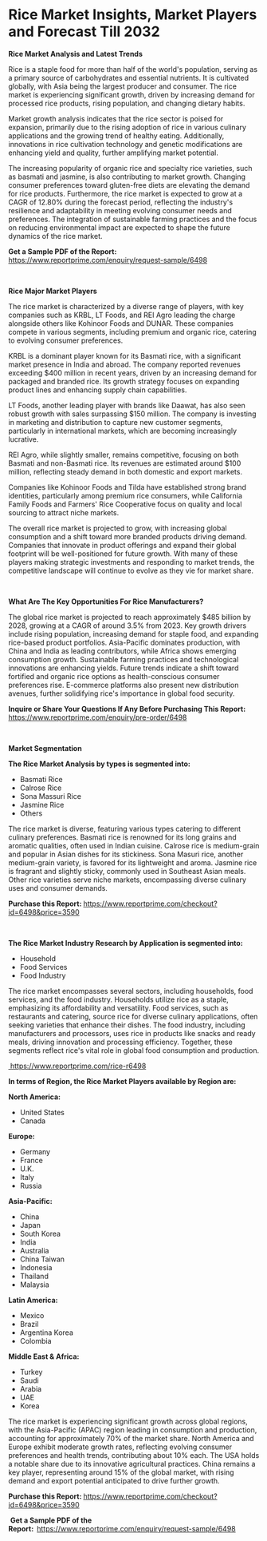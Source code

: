 <p><h1>Rice Market Insights, Market Players and Forecast Till 2032</h1></p><p><strong>Rice Market Analysis and Latest Trends</strong></p>
<p><p>Rice is a staple food for more than half of the world's population, serving as a primary source of carbohydrates and essential nutrients. It is cultivated globally, with Asia being the largest producer and consumer. The rice market is experiencing significant growth, driven by increasing demand for processed rice products, rising population, and changing dietary habits.</p><p>Market growth analysis indicates that the rice sector is poised for expansion, primarily due to the rising adoption of rice in various culinary applications and the growing trend of healthy eating. Additionally, innovations in rice cultivation technology and genetic modifications are enhancing yield and quality, further amplifying market potential. </p><p>The increasing popularity of organic rice and specialty rice varieties, such as basmati and jasmine, is also contributing to market growth. Changing consumer preferences toward gluten-free diets are elevating the demand for rice products. Furthermore, the rice market is expected to grow at a CAGR of 12.80% during the forecast period, reflecting the industry's resilience and adaptability in meeting evolving consumer needs and preferences. The integration of sustainable farming practices and the focus on reducing environmental impact are expected to shape the future dynamics of the rice market.</p></p>
<p><strong>Get a Sample PDF of the Report:&nbsp;</strong> <a href="https://www.reportprime.com/enquiry/request-sample/6498?utm_campaign=4439&utm_medium=2&utm_source=Github&utm_content=ia&utm_term=15052025&utm_id=rice">https://www.reportprime.com/enquiry/request-sample/6498</a></p>
<p>&nbsp;</p>
<p><strong>Rice Major Market Players</strong></p>
<p><p>The rice market is characterized by a diverse range of players, with key companies such as KRBL, LT Foods, and REI Agro leading the charge alongside others like Kohinoor Foods and DUNAR. These companies compete in various segments, including premium and organic rice, catering to evolving consumer preferences.</p><p>KRBL is a dominant player known for its Basmati rice, with a significant market presence in India and abroad. The company reported revenues exceeding $400 million in recent years, driven by an increasing demand for packaged and branded rice. Its growth strategy focuses on expanding product lines and enhancing supply chain capabilities.</p><p>LT Foods, another leading player with brands like Daawat, has also seen robust growth with sales surpassing $150 million. The company is investing in marketing and distribution to capture new customer segments, particularly in international markets, which are becoming increasingly lucrative.</p><p>REI Agro, while slightly smaller, remains competitive, focusing on both Basmati and non-Basmati rice. Its revenues are estimated around $100 million, reflecting steady demand in both domestic and export markets.</p><p>Companies like Kohinoor Foods and Tilda have established strong brand identities, particularly among premium rice consumers, while California Family Foods and Farmers' Rice Cooperative focus on quality and local sourcing to attract niche markets.</p><p>The overall rice market is projected to grow, with increasing global consumption and a shift toward more branded products driving demand. Companies that innovate in product offerings and expand their global footprint will be well-positioned for future growth. With many of these players making strategic investments and responding to market trends, the competitive landscape will continue to evolve as they vie for market share.</p></p>
<p>&nbsp;</p>
<p><strong>What Are The Key Opportunities For Rice Manufacturers?</strong></p>
<p><p>The global rice market is projected to reach approximately $485 billion by 2028, growing at a CAGR of around 3.5% from 2023. Key growth drivers include rising population, increasing demand for staple food, and expanding rice-based product portfolios. Asia-Pacific dominates production, with China and India as leading contributors, while Africa shows emerging consumption growth. Sustainable farming practices and technological innovations are enhancing yields. Future trends indicate a shift toward fortified and organic rice options as health-conscious consumer preferences rise. E-commerce platforms also present new distribution avenues, further solidifying rice's importance in global food security.</p></p>
<p><strong>Inquire or Share Your Questions If Any Before Purchasing This Report:</strong> <a href="https://www.reportprime.com/enquiry/pre-order/6498?utm_campaign=4439&utm_medium=2&utm_source=Github&utm_content=ia&utm_term=15052025&utm_id=rice">https://www.reportprime.com/enquiry/pre-order/6498</a></p>
<p>&nbsp;</p>
<p><strong>Market Segmentation</strong></p>
<p><strong>The Rice Market Analysis by types is segmented into:</strong></p>
<p><ul><li>Basmati Rice</li><li>Calrose Rice</li><li>Sona Massuri Rice</li><li>Jasmine Rice</li><li>Others</li></ul></p>
<p><p>The rice market is diverse, featuring various types catering to different culinary preferences. Basmati rice is renowned for its long grains and aromatic qualities, often used in Indian cuisine. Calrose rice is medium-grain and popular in Asian dishes for its stickiness. Sona Masuri rice, another medium-grain variety, is favored for its lightweight and aroma. Jasmine rice is fragrant and slightly sticky, commonly used in Southeast Asian meals. Other rice varieties serve niche markets, encompassing diverse culinary uses and consumer demands.</p></p>
<p><strong>Purchase this Report:&nbsp;</strong><a href="https://www.reportprime.com/checkout?id=6498&price=3590&utm_campaign=4439&utm_medium=2&utm_source=Github&utm_content=ia&utm_term=15052025&utm_id=rice">https://www.reportprime.com/checkout?id=6498&price=3590</a></p>
<p>&nbsp;</p>
<p><strong>The Rice Market Industry Research by Application is segmented into:</strong></p>
<p><ul><li>Household</li><li>Food Services</li><li>Food Industry</li></ul></p>
<p><p>The rice market encompasses several sectors, including households, food services, and the food industry. Households utilize rice as a staple, emphasizing its affordability and versatility. Food services, such as restaurants and catering, source rice for diverse culinary applications, often seeking varieties that enhance their dishes. The food industry, including manufacturers and processors, uses rice in products like snacks and ready meals, driving innovation and processing efficiency. Together, these segments reflect rice's vital role in global food consumption and production.</p></p>
<p><a href="https://www.reportprime.com/rice-r6498?utm_campaign=4439&utm_medium=2&utm_source=Github&utm_content=ia&utm_term=15052025&utm_id=rice">&nbsp;https://www.reportprime.com/rice-r6498</a></p>
<p><strong>In terms of Region, the Rice Market Players available by Region are:</strong></p>
<p>
    <p> <strong> North America: </strong>
        <ul>
            <li>United States</li>
            <li>Canada</li>
        </ul>
        </p> 
    <p> <strong> Europe: </strong>
        <ul>
            <li>Germany</li>
            <li>France</li>
            <li>U.K.</li>
            <li>Italy</li>
            <li>Russia</li>
        </ul>
        </p> 
    <p> <strong> Asia-Pacific: </strong>
        <ul>
            <li>China</li>
            <li>Japan</li>
            <li>South Korea</li>
            <li>India</li>
            <li>Australia</li>
            <li>China Taiwan</li>
            <li>Indonesia</li>
            <li>Thailand</li>
            <li>Malaysia</li>
        </ul>
        </p> 
    <p> <strong> Latin America: </strong>
        <ul>
            <li>Mexico</li>
            <li>Brazil</li>
            <li>Argentina Korea</li>
            <li>Colombia</li>
        </ul>
        </p> 
    <p> <strong> Middle East & Africa: </strong>
        <ul>
            <li>Turkey</li>
            <li>Saudi</li>
            <li>Arabia</li>
            <li>UAE</li>
            <li>Korea</li>
        </ul>
    </p>
    </p>
<p><p>The rice market is experiencing significant growth across global regions, with the Asia-Pacific (APAC) region leading in consumption and production, accounting for approximately 70% of the market share. North America and Europe exhibit moderate growth rates, reflecting evolving consumer preferences and health trends, contributing about 10% each. The USA holds a notable share due to its innovative agricultural practices. China remains a key player, representing around 15% of the global market, with rising demand and export potential anticipated to drive further growth.</p></p>
<p><strong>Purchase this Report: </strong><a href="https://www.reportprime.com/checkout?id=6498&price=3590&utm_campaign=4439&utm_medium=2&utm_source=Github&utm_content=ia&utm_term=15052025&utm_id=rice">https://www.reportprime.com/checkout?id=6498&price=3590</a></p>
<p>&nbsp;<strong>Get a Sample PDF of the Report:&nbsp;&nbsp;</strong><a href="https://www.reportprime.com/enquiry/request-sample/6498?utm_campaign=4439&utm_medium=2&utm_source=Github&utm_content=ia&utm_term=15052025&utm_id=rice">https://www.reportprime.com/enquiry/request-sample/6498</a></p>
<p><strong></strong></p>
<p><p></p><p></p><p></p></p>